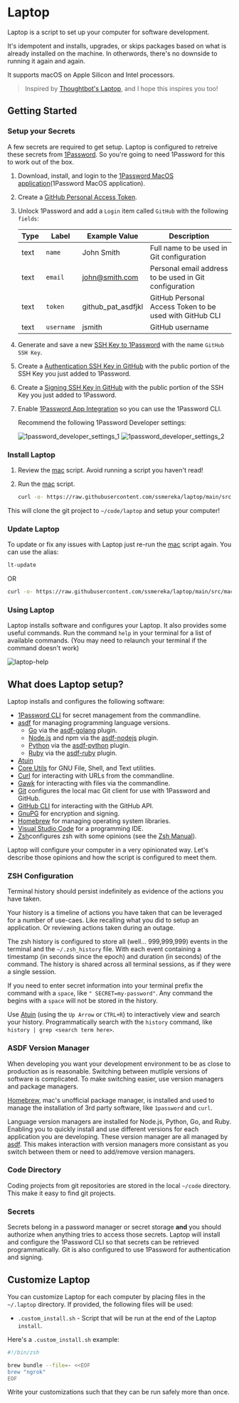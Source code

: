 # Laptop
Laptop is a script to set up your computer for software development. 

It's idempotent and installs, upgrades, or skips packages based on what is already installed on the machine. In otherwords, there's no downside to running it again and again.

It supports macOS on Apple Silicon and Intel processors.

>Inspired by [Thoughtbot's Laptop](https://github.com/thoughtbot/laptop), and I hope this inspires you too!

## Getting Started

### Setup your Secrets

A few secrets are required to get setup. Laptop is configured to retreive these secrets from [1Password](1Password). So you're going to need 1Password for this to work out of the box.

1. Download, install, and login to the [1Password MacOS application](1Password MacOS application).

2. Create a [GitHub Personal Access Token].

2. Unlock 1Password and add a `Login` item called `GitHub` with the following `fields`:

    | Type | Label | Example Value | Description |
    | -----| ----- | ------------- | ----------- |
    | text | `name` | John Smith | Full name to be used in Git configuration |
    | text | `email` | john@smith.com | Personal email address to be used in Git configuration |
    | text | `token` | github_pat_asdfjkl | GitHub Personal Access Token to be used with GitHub CLI |
    | text | `username` | jsmith | GitHub username |

3. Generate and save a new [SSH Key to 1Password] with the name `GitHub SSH Key`.

4. Create a [Authentication SSH Key in GitHub] with the public portion of the SSH Key you just added to 1Password.

5. Create a [Signing SSH Key in GitHub] with the public portion of the SSH Key you just added to 1Password.

6. Enable [1Password App Integration] so you can use the 1Password CLI.

    Recommend the following 1Password Developer settings:

    ![1password_developer_settings_1](https://github.com/user-attachments/assets/8611fc21-c91a-486a-8c49-d584d13cd2e8)
    ![1password_developer_settings_2](https://github.com/user-attachments/assets/9c693078-5e7a-4429-ad69-d458a19d504e)


### Install Laptop

1. Review the [mac] script. Avoid running a script you haven't read!

2. Run the [mac] script.

    ```bash
    curl -o- https://raw.githubusercontent.com/ssmereka/laptop/main/src/mac | zsh
    ```

This will clone the git project to `~/code/laptop` and setup your computer!

### Update Laptop

To update or fix any issues with Laptop just re-run the [mac] script again. You can use the alias:


```bash
lt-update
```

OR

```bash
curl -o- https://raw.githubusercontent.com/ssmereka/laptop/main/src/mac | zsh
```

### Using Laptop

Laptop installs software and configures your Laptop. It also provides some useful commands. Run the command `help` in your terminal for a list of available commands. (You may need to relaunch your terminal if the command doesn't work)

![laptop-help](https://github.com/user-attachments/assets/0552bd40-ceff-41d1-b8fa-94d39c908792)

## What does Laptop setup?

Laptop installs and configures the following software:

* [1Password CLI] for secret management from the commandline.
* [asdf] for managing programming language versions.
    * [Go] via the [asdf-golang] plugin.
    * [Node.js] and npm via the [asdf-nodejs] plugin.
    * [Python] via the [asdf-python] plugin.
    * [Ruby] via the [asdf-ruby] plugin.
* [Atuin]
* [Core Utils] for GNU File, Shell, and Text utilities.
* [Curl] for interacting with URLs from the commandline.
* [Gawk] for interacting with files via the commandline.
* [Git] configures the local mac Git client for use with 1Password and GitHub.
* [GitHub CLI] for interacting with the GitHub API.
* [GnuPG] for encryption and signing.
* [Homebrew] for managing operating system libraries.
* [Visual Studio Code] for a programming IDE.
* [Zsh]configures zsh with some opinions (see the [Zsh Manual]).


Laptop will configure your computer in a very opinionated way. Let's describe those opinions and how the script is configured to meet them.

### ZSH Configuration

Terminal history should persist indefinitely as evidence of the actions you have taken.

Your history is a timeline of actions you have taken that can be leveraged for a number of use-caes. Like recalling what you did to setup an application. Or reviewing actions taken during an outage.

The zsh history is configured to store all (well... 999,999,999) events in the terminal and the `~/.zsh_history` file. With each event containing a timestamp (in seconds since the epoch) and duration (in seconds) of the command. The history is shared across all terminal sessions, as if they were a single session.

If you need to enter secret information into your terminal prefix the command with a `space`, like `" SECRET=my-password"`. Any command the begins with a `space` will not be stored in the history.

Use [Atuin](https://atuin.sh) (using the `Up Arrow` or `CTRL+R`) to interactively view and search your history. Programmatically search with the `history` command, like `history | grep <search term here>`.

### ASDF Version Manager

When developing you want your development environment to be as close to production as is reasonable. Switching between mutliple versions of software is complicated. To make switching easier, use version managers and package managers.

[Homebrew](https://brew.sh), mac's unofficial package manager, is installed and used to manage the installation of 3rd party software, like `1password` and `curl`.

Language version managers are installed for Node.js, Python, Go, and Ruby. Enabling you to quickly install and use different versions for each application you are developing. These version manager are all managed by [asdf](https://asdf-vm.com). This makes interaction with version managers more consistant as you switch between them or need to add/remove version managers.

### Code Directory

Coding projects from git repositories are stored in the local `~/code` directory. This make it easy to find git projects.

### Secrets

Secrets belong in a password manager or secret storage **and** you should authorize when anything tries to access those secrets. Laptop will install and configure the 1Password CLI so that secrets can be retrieved programmatically. Git is also configured to use 1Password for authentication and signing.

## Customize Laptop

You can customize Laptop for each computer by placing files in the `~/.laptop` directory. If provided, the following files will be used:

* `.custom_install.sh` - Script that will be run at the end of the Laptop `install`.


Here's a `.custom_install.sh` example:

```zsh
#!/bin/zsh

brew bundle --file=- <<EOF
brew "ngrok"
EOF
```

Write your customizations such that they can be run safely more than once.

[1Password]: https://1password.com
[1Password App Integration]: https://developer.1password.com/docs/cli/app-integration/
[1Password CLI]: https://developer.1password.com/docs/cli/get-started/
[1Password MacOS application]: https://downloads.1password.com/mac/1Password.zip
[asdf]: https://asdf-vm.com
[asdf-golang]: https://github.com/asdf-community/asdf-golang?tab=readme-ov-file#version-selection
[asdf-nodejs]: https://github.com/asdf-vm/asdf-nodejs
[asdf-python]: https://github.com/asdf-community/asdf-python
[asdf-ruby]: https://github.com/asdf-vm/asdf-ruby
[Atuin]: https://atuin.sh
[Authentication SSH Key in GitHub]: https://developer.1password.com/docs/ssh/get-started#step-2-upload-your-public-key-on-github
[Core Utils]: https://formulae.brew.sh/formula/coreutils
[Curl]: https://curl.se
[mac]: https://github.com/ssmereka/laptop/blob/main/src/mac
[Homebrew]: http://brew.sh/
[Gawk]: https://www.gnu.org/software/gawk/
[Git]: https://git-scm.com/
[GitHub CLI]: https://cli.github.com/
[GitHub Personal Access Token]: https://docs.github.com/en/authentication/keeping-your-account-and-data-secure/managing-your-personal-access-tokens
[Go]: https://go.dev
[GnuPG]: https://www.gnupg.org
[Node.js]: https://nodejs.org/en
[Python]: https://www.python.org
[Ruby]: https://www.ruby-lang.org/en/
[Signing SSH Key in GitHub]: https://developer.1password.com/docs/ssh/git-commit-signing
[SSH Key to 1Password]: https://developer.1password.com/docs/ssh/get-started#step-1-generate-an-ssh-key
[Visual Studio Code]: https://code.visualstudio.com
[Zsh]: http://www.zsh.org/
[Zsh Manual]: https://zsh.sourceforge.io/Doc/Release/The-Z-Shell-Manual.html#The-Z-Shell-Manual

